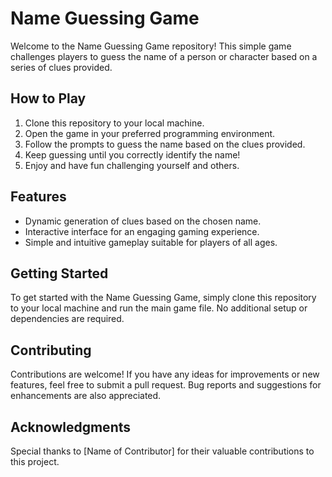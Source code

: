 # Name Guessing Game

Welcome to the Name Guessing Game repository! This simple game challenges players to guess the name of a person or character based on a series of clues provided.

## How to Play

1. Clone this repository to your local machine.
2. Open the game in your preferred programming environment.
3. Follow the prompts to guess the name based on the clues provided.
4. Keep guessing until you correctly identify the name!
5. Enjoy and have fun challenging yourself and others.

## Features

- Dynamic generation of clues based on the chosen name.
- Interactive interface for an engaging gaming experience.
- Simple and intuitive gameplay suitable for players of all ages.

## Getting Started

To get started with the Name Guessing Game, simply clone this repository to your local machine and run the main game file. No additional setup or dependencies are required.

## Contributing

Contributions are welcome! If you have any ideas for improvements or new features, feel free to submit a pull request. Bug reports and suggestions for enhancements are also appreciated.



## Acknowledgments

Special thanks to [Name of Contributor] for their valuable contributions to this project.


